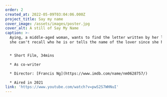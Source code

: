 ```yaml
---
order: 2
created_at: 2022-05-09T03:04:06.000Z
project_title: Say my name
cover_image: /assets/images/poster.jpg
cover_alt: A still of Say My Name
caption: >-
  Aying, a middle-aged woman, wants to find the letter written by her lover, but
  she can't recall who he is or tells the name of the lover since she has AD.


  * Short Film, 34mins

  * As co-writer

  * Director: [Francis Ng](https://www.imdb.com/name/nm0628757/)

  * Aired in 2021
link: 'https://www.youtube.com/watch?v=pwS2S7WHNuI'
---
```


